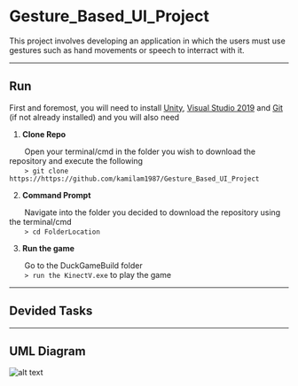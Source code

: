 # Gesture_Based_UI_Project
This project involves developing an application in which the users must use gestures such as hand movements or speech to interract with it.

***

## Run
First and foremost, you will need to install [Unity](https://unity3d.com/get-unity/download), [Visual Studio 2019](https://visualstudio.microsoft.com/vs/) and [Git](https://git-scm.com/book/en/v2/Getting-Started-Installing-Git) (if not already installed) and you will also need 

1. **Clone Repo**

&nbsp;&nbsp;&nbsp;&nbsp;&nbsp;&nbsp;&nbsp;Open your terminal/cmd in the folder you wish to download the repository and execute the following </br>
&nbsp;&nbsp;&nbsp;&nbsp;&nbsp;&nbsp;&nbsp;```> git clone https://https://github.com/kamilam1987/Gesture_Based_UI_Project```

2. **Command Prompt**

&nbsp;&nbsp;&nbsp;&nbsp;&nbsp;&nbsp;&nbsp;Navigate into the folder you decided to download the repository using the terminal/cmd </br>
&nbsp;&nbsp;&nbsp;&nbsp;&nbsp;&nbsp;&nbsp;```> cd FolderLocation```

3. **Run the game**

&nbsp;&nbsp;&nbsp;&nbsp;&nbsp;&nbsp;&nbsp;Go to the DuckGameBuild folder </br>
&nbsp;&nbsp;&nbsp;&nbsp;&nbsp;&nbsp;&nbsp;```> run the KinectV.exe``` to play the game

***

## Devided Tasks

***

## UML Diagram
![alt text](https://github.com/kamilam1987/Gesture_Based_UI_Project/blob/master/ClassDiagram-UML.png)
